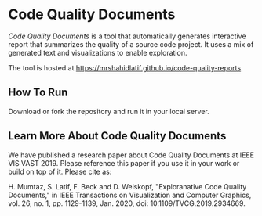 # Code Quality Documents
*Code Quality Documents* is a tool that automatically generates interactive report that summarizes the quality of a source code project. It uses a mix of generated text and visualizations to enable exploration.

The tool is hosted at https://mrshahidlatif.github.io/code-quality-reports

## How To Run

Download or fork the repository and run it in your local server.

## Learn More About Code Quality Documents

We have published a research paper about Code Quality Documents at IEEE VIS VAST 2019. Please reference this paper if you use it in your work or build on top of it. Please cite as:

H. Mumtaz, S. Latif, F. Beck and D. Weiskopf, "Exploranative Code Quality Documents," in IEEE Transactions on Visualization and Computer Graphics, vol. 26, no. 1, pp. 1129-1139, Jan. 2020, doi: 10.1109/TVCG.2019.2934669.
